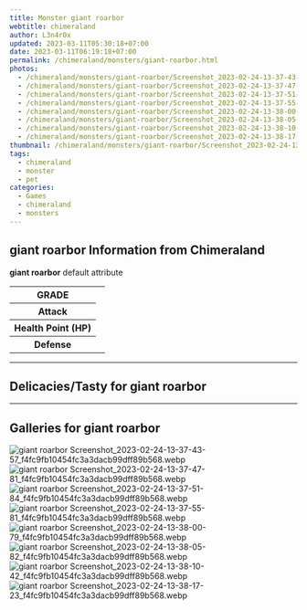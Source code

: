 ```yaml
---
title: Monster giant roarbor
webtitle: chimeraland
author: L3n4r0x
updated: 2023-03-11T05:30:18+07:00
date: 2023-03-11T06:19:18+07:00
permalink: /chimeraland/monsters/giant-roarbor.html
photos:
  - /chimeraland/monsters/giant-roarbor/Screenshot_2023-02-24-13-37-43-57_f4fc9fb10454fc3a3dacb99dff89b568.webp
  - /chimeraland/monsters/giant-roarbor/Screenshot_2023-02-24-13-37-47-81_f4fc9fb10454fc3a3dacb99dff89b568.webp
  - /chimeraland/monsters/giant-roarbor/Screenshot_2023-02-24-13-37-51-84_f4fc9fb10454fc3a3dacb99dff89b568.webp
  - /chimeraland/monsters/giant-roarbor/Screenshot_2023-02-24-13-37-55-81_f4fc9fb10454fc3a3dacb99dff89b568.webp
  - /chimeraland/monsters/giant-roarbor/Screenshot_2023-02-24-13-38-00-79_f4fc9fb10454fc3a3dacb99dff89b568.webp
  - /chimeraland/monsters/giant-roarbor/Screenshot_2023-02-24-13-38-05-82_f4fc9fb10454fc3a3dacb99dff89b568.webp
  - /chimeraland/monsters/giant-roarbor/Screenshot_2023-02-24-13-38-10-42_f4fc9fb10454fc3a3dacb99dff89b568.webp
  - /chimeraland/monsters/giant-roarbor/Screenshot_2023-02-24-13-38-17-23_f4fc9fb10454fc3a3dacb99dff89b568.webp
thumbnail: /chimeraland/monsters/giant-roarbor/Screenshot_2023-02-24-13-37-43-57_f4fc9fb10454fc3a3dacb99dff89b568.webp
tags:
  - chimeraland
  - monster
  - pet
categories:
  - Games
  - chimeraland
  - monsters
---
```


<section id="bootstrap-wrapper"><link rel="stylesheet" href="https://rawcdn.githack.com/dimaslanjaka/Web-Manajemen/0c3b5aa1813bd4abcd2c11bf3e37928b15c28664/css/bootstrap-5-3-0-alpha3-wrapper.css"/><h2 id="attribute">giant roarbor Information from Chimeraland</h2><p><b>giant roarbor</b> default attribute <table><tr><th>GRADE</th><td></td></tr><tr><th>Attack</th><td></td></tr><tr><th>Health Point (HP)</th><td></td></tr><tr><th>Defense</th><td></td></tr></table></p><hr/><h2 id="delicacies">Delicacies/Tasty for giant roarbor</h2><div class="text-white bg-dark"></div><hr/><div id="gallery"><h2>Galleries for giant roarbor</h2><div class="row"><div class="col-lg-6 col-12"><img src="/chimeraland/monsters/giant-roarbor/Screenshot_2023-02-24-13-37-43-57_f4fc9fb10454fc3a3dacb99dff89b568.webp" alt="giant roarbor Screenshot_2023-02-24-13-37-43-57_f4fc9fb10454fc3a3dacb99dff89b568.webp"/></div><div class="col-lg-6 col-12"><img src="/chimeraland/monsters/giant-roarbor/Screenshot_2023-02-24-13-37-47-81_f4fc9fb10454fc3a3dacb99dff89b568.webp" alt="giant roarbor Screenshot_2023-02-24-13-37-47-81_f4fc9fb10454fc3a3dacb99dff89b568.webp"/></div><div class="col-lg-6 col-12"><img src="/chimeraland/monsters/giant-roarbor/Screenshot_2023-02-24-13-37-51-84_f4fc9fb10454fc3a3dacb99dff89b568.webp" alt="giant roarbor Screenshot_2023-02-24-13-37-51-84_f4fc9fb10454fc3a3dacb99dff89b568.webp"/></div><div class="col-lg-6 col-12"><img src="/chimeraland/monsters/giant-roarbor/Screenshot_2023-02-24-13-37-55-81_f4fc9fb10454fc3a3dacb99dff89b568.webp" alt="giant roarbor Screenshot_2023-02-24-13-37-55-81_f4fc9fb10454fc3a3dacb99dff89b568.webp"/></div><div class="col-lg-6 col-12"><img src="/chimeraland/monsters/giant-roarbor/Screenshot_2023-02-24-13-38-00-79_f4fc9fb10454fc3a3dacb99dff89b568.webp" alt="giant roarbor Screenshot_2023-02-24-13-38-00-79_f4fc9fb10454fc3a3dacb99dff89b568.webp"/></div><div class="col-lg-6 col-12"><img src="/chimeraland/monsters/giant-roarbor/Screenshot_2023-02-24-13-38-05-82_f4fc9fb10454fc3a3dacb99dff89b568.webp" alt="giant roarbor Screenshot_2023-02-24-13-38-05-82_f4fc9fb10454fc3a3dacb99dff89b568.webp"/></div><div class="col-lg-6 col-12"><img src="/chimeraland/monsters/giant-roarbor/Screenshot_2023-02-24-13-38-10-42_f4fc9fb10454fc3a3dacb99dff89b568.webp" alt="giant roarbor Screenshot_2023-02-24-13-38-10-42_f4fc9fb10454fc3a3dacb99dff89b568.webp"/></div><div class="col-lg-6 col-12"><img src="/chimeraland/monsters/giant-roarbor/Screenshot_2023-02-24-13-38-17-23_f4fc9fb10454fc3a3dacb99dff89b568.webp" alt="giant roarbor Screenshot_2023-02-24-13-38-17-23_f4fc9fb10454fc3a3dacb99dff89b568.webp"/></div></div></div></section>